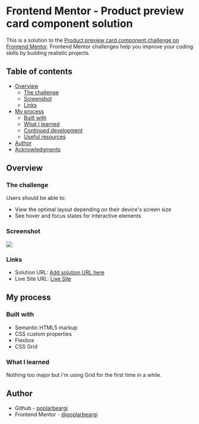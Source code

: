 # Frontend Mentor - Product preview card component solution

This is a solution to the [Product preview card component challenge on Frontend Mentor](https://www.frontendmentor.io/challenges/product-preview-card-component-GO7UmttRfa). Frontend Mentor challenges help you improve your coding skills by building realistic projects. 

## Table of contents

- [Overview](#overview)
  - [The challenge](#the-challenge)
  - [Screenshot](#screenshot)
  - [Links](#links)
- [My process](#my-process)
  - [Built with](#built-with)
  - [What I learned](#what-i-learned)
  - [Continued development](#continued-development)
  - [Useful resources](#useful-resources)
- [Author](#author)
- [Acknowledgments](#acknowledgments)

## Overview

### The challenge

Users should be able to:

- View the optimal layout depending on their device's screen size
- See hover and focus states for interactive elements

### Screenshot

![](./screenshot.jpg)

### Links

- Solution URL: [Add solution URL here](https://your-solution-url.com)
- Live Site URL: [Live Site](https://poplarbeargi.github.io/product-preview-card-component/)

## My process

### Built with

- Semantic HTML5 markup
- CSS custom properties
- Flexbox
- CSS Grid

### What I learned

Nothing too major but i'm using Grid for the first time in a while.

## Author

- Github - [poplarbeargi](https://github.com/poplarbeargi)
- Frontend Mentor - [@poplarbeargi](https://www.frontendmentor.io/profile/poplarbeargi)


